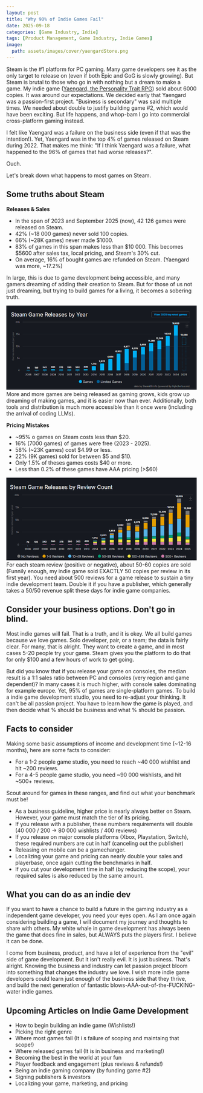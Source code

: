 ```yaml
---
layout: post
title: "Why 90% of Indie Games Fail"
date: 2025-09-18
categories: [Game Industry, Indie]
tags: [Product Management, Game Industry, Indie Games]
image:
  path: assets/images/cover/yaengardStore.png
---
```


Steam is the #1 platform for PC gaming. Many game developers see it as the only target to release on (even if both Epic and GoG is slowly growing). But Steam is brutal to those who go in with nothing but a dream to make a game. My indie game ([Yaengard, the Personality Trait RPG](https://store.steampowered.com/app/1545830/Yaengard/)) sold about 6000 copies. It was around our expectations. We decided early that Yaengard was a passion-first project. "Business is secondary" was said multiple times. We needed about double to justify building game #2, which would have been exciting. But life happens, and whop-bam I go into commercial cross-platform gaming instead. 

I felt like Yaengard was a failure on the business side (even if that was the intention!). Yet, Yaengard was in the top 4% of games released on Steam during 2022. That makes me think: "If I think Yaengard was a failure, what happened to the 96% of games that had worse releases?".

Ouch.

Let's break down what happens to most games on Steam. 

## Some truths about Steam

**Releases & Sales**
- In the span of 2023 and September 2025 (now), 42 126 games were released on Steam.
- 42% (~18 000 games) never sold 100 copies.
- 66% (~28K games) never made $1000.
- 83% of games in this span makes less than $10 000. This becomes $5600 after sales tax, local pricing, and Steam's 30% cut.
- On average, 16% of bought games are refunded on Steam. (Yaengard was more, ~17.2%)

In large, this is due to game development being accessible, and many gamers dreaming of adding their creation to Steam. But for those of us not just dreaming, but trying to build games for a living, it becomes a sobering truth.

![Genre Matters](assets/images/steamGraph.png)
More and more games are being released as gaming grows, kids grow up dreaming of making games, and it is easier now than ever. Additionally, both tools and distribution is much more accessible than it once were (including the arrival of coding LLMs).

**Pricing Mistakes**
- ~95% o games on Steam costs less than $20.
- 16% (7000 games) of games were free (2023 - 2025).
- 58% (~23K games) cost $4.99 or less. 
- 22% (9K games) sold for between $5 and $10.
- Only 1.5% of theses games costs $40 or more.
- Less than 0.2% of these games have AAA pricing (>$60)

![Genre Matters](assets/images/reviewsSteam.png)
For each steam review (positive or negative), about 50-60 copies are sold (Funnily enough, my indie game sold EXACTLY 50 copies per review in its first year). You need about 500 reviews for a game release to sustain a tiny indie development team. Double it if you have a publisher, which generally takes a 50/50 revenue split these days for indie game companies. 

## Consider your business options. Don't go in blind.
Most indie games will fail. That is a truth, and it is okey. We all build games because we love games. Solo developer, pair, or a team; the data is fairly clear. For many, that is alright. They want to create a game, and in most cases 5-20 people try your game. Steam gives you the platform to do that for only $100 and a few hours of work to get going.

But did you know that if you release your game on consoles, the median result is a 1:1 sales ratio between PC and consoles (very region and game dependent)? In many cases it is much higher, with console sales dominating for example europe. Yet, 95% of games are single-platform games. To build a indie game development studio, you need to re-adjust your thinking. It can't be all passion project. You have to learn how the game is played, and then decide what % should be business and what % should be passion.

## Facts to consider

Making some basic assumptions of income and development time (~12-16 months), here are some facts to consider:
- For a 1-2 people game studio, you need to reach ~40 000 wishlist and hit ~200 reviews. 
- For a 4-5 people game studio, you need ~90 000 wishlists, and hit ~500+ reviews.

Scout around for games in these ranges, and find out what your benchmark must be!

- As a business guideline, higher price is nearly always better on Steam. However, your game must match the tier of its pricing.
- If you release with a publisher, these numbers requirements will double (40 000 / 200 -> 80 000 wishlists / 400 reviews)
- If you release on major console platforms (Xbox, Playstation, Switch), these required numbers are cut in half (canceling out the publisher)
- Releasing on mobile can be a gamechanger.
- Localizing your game and pricing can nearly double your sales and playerbase, once again cutting the benchmarks in half.
- If you cut your development time in half (by reducing the scope), your required sales is also reduced by the same amount.

## What you can do as an indie dev
If you want to have a chance to build a future in the gaming industry as a independent game developer, you need your eyes open. As I am once again considering building a game, I will document my journey and thoughts to share with others. My white whale in game development has always been the game that does fine in sales, but ALWAYS puts the players first. I believe it can be done.

I come from business, product, and have a lot of experience from the "evil" side of game development. But it isn't really evil. It is just business. That's alright. Knowing the business and industry can let passion project bloom into something that changes the industry we love. I wish more indie game developers could learn just enough of the business side that they thrive, and build the next generation of fantastic blows-AAA-out-of-the-FUCKING-water indie games.

## Upcoming Articles on Indie Game Development
- How to begin building an indie game (Wishlists!)
- Picking the right genre
- Where most games fail (It i s failure of scoping and maintaing that scope!)
- Where released games fail (It is in business and marketing!)
- Becoming the best in the world at your fun
- Player feedback and engagement (plus reviews & refunds!)
- Being an indie gaming company (by funding game #2)
- Signing publishers & investors
- Localizing your game, marketing, and pricing


